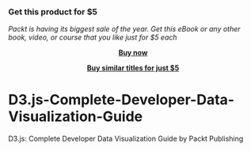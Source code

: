 
### Get this product for $5

<i>Packt is having its biggest sale of the year. Get this eBook or any other book, video, or course that you like just for $5 each</i>


<b><p align='center'>[Buy now](https://packt.link/9781800565692)</p></b>


<b><p align='center'>[Buy similar titles for just $5](https://subscription.packtpub.com/search)</p></b>


# D3.js-Complete-Developer-Data-Visualization-Guide
D3.js: Complete Developer Data Visualization Guide by Packt Publishing
